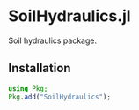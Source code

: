 # SoilHydraulics.jl
Soil hydraulics package.

## Installation
```julia
using Pkg;
Pkg.add("SoilHydraulics");
```
